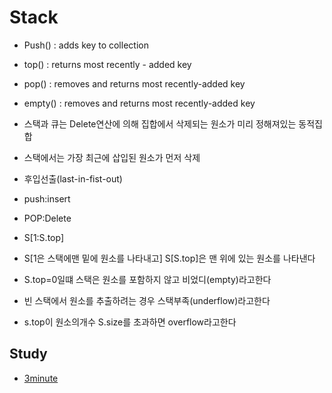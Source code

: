 # Stack



- Push() : adds key to collection
- top() : returns most recently - added key
- pop() : removes and returns most recently-added key
- empty() : removes and returns most recently-added key

- 스택과 큐는 Delete연산에 의해 집합에서 삭제되는 원소가 미리 정해져있는 동적집합
- 스택에서는 가장 최근에 삽입된 원소가 먼저 삭제
- 후입선출(last-in-fist-out)

- push:insert
- POP:Delete

- S[1:S.top]
- S[1은 스택에맨 밑에 원소를 나타내고] S[S.top]은 맨 위에 있는 원소를 나타낸다

- S.top=0일떄 스택은 원소를 포함하지 않고 비었디(empty)라고한다
- 빈 스택에서 원소를 추출하려는 경우 스택부족(underflow)라고한다
- s.top이 원소의개수 S.size를 초과하면 overflow라고한다

## Study

- [3minute](https://www.youtube.com/watch?v=KcT3aVgrrpU)